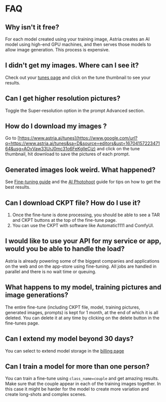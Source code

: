 # FAQ

## Why isn't it free?

For each model created using your training image, Astria creates an AI model using high-end GPU machines, and then serves those models to allow image generation. This process is expensive.

## I didn't get my images. Where can I see it?
Check out your [tunes page](https://www.astria.ai/tunes) and click on the tune thumbnail to see your results.

## Can I get higher resolution pictures?

Toggle the Super-resolution option in the prompt Advanced section.

## How do I download my images ?

Go to [https://www.astria.ai/tunes](https://www.google.com/url?q=https://www.astria.ai/tunes&sa=D&source=editors&ust=1670415722347164&usg=AOvVaw33UrJ0mc31o6FeKglleCjz) and click on the tune thumbnail, hit download to save the pictures of each prompt.

## Generated images look weird. What happened?

See [Fine-tuning guide](/docs/use-cases/finetuning-guide) and the [AI Photohoot](/docs/use-cases/ai-photoshoot) guide for tips on how to get the best results.

## Can I download CKPT file? How do I use it?

1. Once the fine-tune is done processing, you should be able to see a TAR and CKPT buttons at the top of the fine-tune page.
2. You can use the CKPT with software like Automatic1111 and ComfyUI.

## I would like to use your API for my service or app, would you be able to handle the load?

Astria is already powering some of the biggest companies and applications on the web and on the app-store using fine-tuning. All jobs are handled in parallel and there is no wait time or queuing.

## What happens to my model, training pictures and image generations?

The entire fine-tune (including CKPT file, model, training pictures, generated images, prompts) is kept for 1 month, at the end of which it is all deleted. You can delete it at any time by clicking on the delete button in the fine-tunes page.

## Can I extend my model beyond 30 days?

You can select to extend model storage in the [billing page](https://www.astria.ai/users/edit#billing)

## Can I train a model for more than one person?

You can train a fine-tune using  `class_name=couple` and get amazing results. Make sure that the couple appear in each of the training images together. In this case it might be harder for the model to create more variation and create long-shots and complex scenes.
